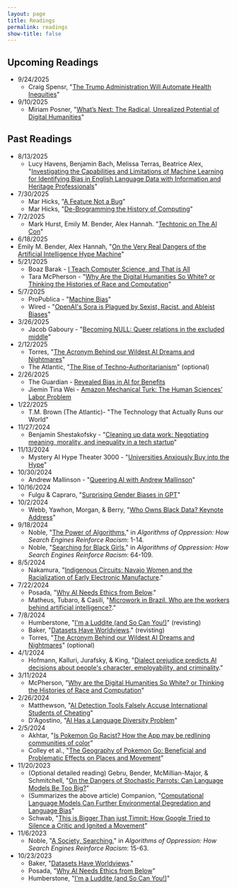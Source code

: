 ```yaml
---
layout: page
title: Readings
permalink: readings
show-title: false
---
```


## Upcoming Readings

* 9/24/2025
  * Craig Spensr, "[The Trump Administration Will Automate Health Inequities](https://www.theatlantic.com/health/archive/2025/08/ai-health-inequities/684047/)"
* 9/10/2025
  * Miriam Posner, "[What’s Next: The Radical, Unrealized Potential of Digital Humanities](https://dhdebates.gc.cuny.edu/read/untitled/section/a22aca14-0eb0-4cc6-a622-6fee9428a357)"


## Past Readings

* 8/13/2025
  * Lucy Havens, Benjamin Bach, Melissa Terras, Beatrice Alex, "[Investigating the Capabilities and Limitations of Machine Learning for Identifying Bias in English Language Data with Information and Heritage Professionals](https://arxiv.org/abs/2504.00860)"
* 7/30/2025
  * Mar Hicks, "[A Feature Not a Bug](https://www.technologystories.org/a-feature-not-a-bug/)"
  * Mar Hicks, "[De-Brogramming the History of Computing](https://ieeexplore.ieee.org/document/6502624)"
* 7/2/2025
  * Mark Hurst, Emily M. Bender, Alex Hannah. "[Techtonic on The AI Con](https://wfmu.org/archiveplayer/?show=152572&archive=271278)"
* 6/18/2025
 * Emily M. Bender, Alex Hannah, "[On the Very Real Dangers of the Artificial Intelligence Hype Machine](https://lithub.com/on-the-very-real-dangers-of-the-artificial-intelligence-hype-machine/)"
* 5/21/2025
  * Boaz Barak - [I Teach Computer Science, and That is All](https://www.nytimes.com/2025/05/02/opinion/work-school-classroom-politics-harvard.html)
  * Tara McPherson - "[Why Are the Digital Humanities So White? or Thinking the Histories of Race and Computation](https://dhdebates.gc.cuny.edu/read/untitled-88c11800-9446-469b-a3be-3fdb36bfbd1e/section/20df8acd-9ab9-4f35-8a5d-e91aa5f4a0ea)"
* 5/7/2025
  * ProPublica - "[Machine Bias](https://www.propublica.org/article/machine-bias-risk-assessments-in-criminal-sentencing)"
  * Wired - "[OpenAI's Sora is Plagued by Sexist, Racist, and Ableist Biases](https://www.wired.com/story/openai-sora-video-generator-bias/)"
* 3/26/2025
  * Jacob Gaboury - "[Becoming NULL: Queer relations in the excluded middle](https://www.womenandperformance.org/bonus-articles-1/jacob-gaboury-28-2)"
* 2/12/2025
  * Torres, "[The Acronym Behind our Wildest AI Dreams and Nightmares](https://www.truthdig.com/articles/the-acronym-behind-our-wildest-ai-dreams-and-nightmares/)"
  * The Atlantic, "[The Rise of Techno-Authoritarianism](https://www.theatlantic.com/magazine/archive/2024/03/facebook-meta-silicon-valley-politics/677168/)" (optional)
* 2/26/2025
  * The Guardian - [Revealed Bias in AI for Benefits](https://www.theguardian.com/society/2024/dec/06/revealed-bias-found-in-ai-system-used-to-detect-uk-benefits)
  * Jiemin Tina Wei - [Amazon Mechanical Turk: The Human Sciences’ Labor Problem](https://read.dukeupress.edu/labor/article-abstract/21/3/6/390482/Amazon-Mechanical-Turk-The-Human-Sciences-Labor?redirectedFrom=fulltext)
* 1/22/2025
  * T.M. Brown (The Atlantic)- "The Technology that Actually Runs our World"
* 11/27/2024
  * Benjamin Shestakofsky - "[Cleaning up data work: Negotiating meaning, morality, and inequality in a tech startup](https://journals.sagepub.com/doi/10.1177/20539517241285372)"
* 11/13/2024
  * Mystery AI Hype Theater 3000 - "[Universities Anxiously Buy into the Hype](https://peertube.dair-institute.org/w/hcYgUjQExZUPQTzpHHNF8z)"
* 10/30/2024
  * Andrew Mallinson - "[Queering AI with Andrew Mallinson](https://www.youtube.com/watch?v=YiJcwFBQgn8&ab_channel=UALCreativeComputingInstitute)"
* 10/16/2024
  * Fulgu & Capraro, "[Surprising Gender Biases in GPT](https://osf.io/preprints/psyarxiv/mp27q)"
* 10/2/2024
  * Webb, Yawhon, Morgan, & Berry, "[Who Owns Black Data? Keynote Address](https://www.youtube.com/watch?v=M6KkrNkKEeQ)"
* 9/18/2024
  * Noble, "[The Power of Algorithms](https://www.jstor.org/stable/j.ctt1pwt9w5.4)," in <em>Algorithms of Oppression: How Search Engines Reinforce Racism</em>: 1-14.
  * Noble, "[Searching for Black Girls](https://www.jstor.org/stable/j.ctt1pwt9w5.6)," in <em>Algorithms of Oppression: How Search Engines Reinforce Racism</em>: 64-109.
* 8/5/2024
  * Nakamura, "[Indigenous Circuits: Navajo Women and the Racialization of Early Electronic Manufacture](https://muse.jhu.edu/article/563663)."
* 7/22/2024
  * Posada, "[Why AI Needs Ethics from Below](https://posada.website/publication/why-ai-needs-ethics-from-below/Posada2021AINow.pdf)."
  * Matheus, Tubaro, & Casili, "[Microwork in Brazil. Who are the workers behind artificial intelligence?](https://hal.science/hal-04140411)."
* 7/8/2024
  * Humberstone, "[I'm a Luddite (and So Can You!)](https://thenib.com/im-a-luddite/)" (revisting)
  * Baker, "[Datasets Have Worldviews](https://pair.withgoogle.com/explorables/dataset-worldviews/)." (revisting)
  * Torres, "[The Acronym Behind our Wildest AI Dreams and Nightmares](https://www.truthdig.com/articles/the-acronym-behind-our-wildest-ai-dreams-and-nightmares/)" (optional)
* 4/1/2024
  * Hofmann, Kalluri, Jurafsky, & King, "[Dialect prejudice predicts AI decisions about people's character, employability, and criminality](https://arxiv.org/abs/2403.00742)."
* 3/11/2024
  * McPherson, "[Why are the Digital Humanities So White? or Thinking the Histories of Race and Computation](https://dhdebates.gc.cuny.edu/read/untitled-88c11800-9446-469b-a3be-3fdb36bfbd1e/section/20df8acd-9ab9-4f35-8a5d-e91aa5f4a0ea)"
* 2/26/2024
  * Matthewson, "[AI Detection Tools Falsely Accuse International Students of Cheating](https://themarkup.org/machine-learning/2023/08/14/ai-detection-tools-falsely-accuse-international-students-of-cheating)"
  * D'Agostino, "[AI Has a Language Diversity Problem](https://www.insidehighered.com/news/tech-innovation/artificial-intelligence/2023/07/10/ai-has-language-diversity-problem)"
* 2/5/2024
  * Akhtar, "[Is Pokemon Go Racist? How the App may be redlining communities of color](https://www.usatoday.com/story/tech/news/2016/08/09/pokemon-go-racist-app-redlining-communities-color-racist-pokestops-gyms/87732734/)"
  * Colley et al., "[The Geography of Pokemon Go: Beneficial and Problematic Effects on Places and Movement](https://brenthecht.com/publications/chi17_geographyofpokemongo.pdf)"
* 11/20/2023
  * (Optional detailed reading) Gebru, Bender, McMillian-Major, & Schmitchell, "[On the Dangers of Stochastic Parrots: Can Language Models Be Too Big?](https://dl.acm.org/doi/pdf/10.1145/3442188.3445922)"
  * (Summarizes the above article) Companion, "[Computational Language Models Can Further Environmental Degredation and Language Bias](https://www.dailyuw.com/news/article_f5f735a0-9816-11eb-a5c5-0b22dda3ec6b.html)"
  * Schwab, "[This is Bigger Than just Timnit: How Google Tried to Silence a Critic and Ignited a Movement](https://www.fastcompany.com/90608471/timnit-gebru-google-ai-ethics-equitable-tech-movement)"
* 11/6/2023
  * Noble, "[A Society, Searching](https://www.jstor.org/stable/j.ctt1pwt9w5.5)," in <em>Algorithms of Oppression: How Search Engines Reinforce Racism</em>: 15-63.
* 10/23/2023
  * Baker, "[Datasets Have Worldviews](https://pair.withgoogle.com/explorables/dataset-worldviews/)."
  * Posada, "[Why AI Needs Ethics from Below](https://posada.website/publication/why-ai-needs-ethics-from-below/Posada2021AINow.pdf)"
  * Humberstone, "[I'm a Luddite (and So Can You!)](https://thenib.com/im-a-luddite/)"